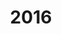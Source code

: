 ---
title: 2016
menu:
  sidebar:
    name: 2016
    identifier: 2016
    parent: publications
    weight: 300
---